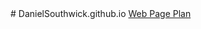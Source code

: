 <!DOCTYPE html>

<html>
<head>
</head>
<body>
# DanielSouthwick.github.io
<a href="https://DanielSouthwick.github.io/webpageplan.html">Web Page Plan</a>
</body>
</html>
